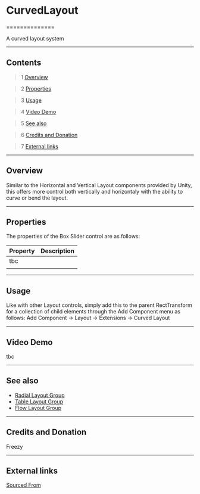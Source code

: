 # CurvedLayout

==============

A curved layout system

---------

## Contents

> 1 [Overview](#markdown-header-overview)

> 2 [Properties](#markdown-header-properties)

> 3 [Usage](#markdown-header-usage)

> 4 [Video Demo](#markdown-header-video-demo)

> 5 [See also](#markdown-header-see-also)

> 6 [Credits and Donation](#markdown-header-credits-and-donation)

> 7 [External links](#markdown-header-external-links)

---------

## Overview

Similar to the Horizontal and Vertical Layout components provided by Unity, this offers more control both vertically and horizontaly with the ability to curve or bend the layout.

---------

## Properties

The properties of the Box Slider control are as follows:

Property | Description
--------- | --------------
tbc|
||

---------

## Usage

Like with other Layout controls, simply add this to the parent RectTransform for a collection of child elements through the Add Component menu as follows:
Add Component -> Layout -> Extensions -> Curved Layout

---------

## Video Demo

tbc

---------

## See also

* [Radial Layout Group](https://bitbucket.org/UnityUIExtensions/unity-ui-extensions/wiki/Controls/RadialLayout)
* [Table Layout Group](https://bitbucket.org/UnityUIExtensions/unity-ui-extensions/wiki/Controls/TableLayoutGroup)
* [Flow Layout Group](https://bitbucket.org/UnityUIExtensions/unity-ui-extensions/wiki/Controls/FlowLayoutGroup)

---------

## Credits and Donation

Freezy

---------

## External links

[Sourced From](http://forum.unity3d.com/threads/curved-layout.403985/)
